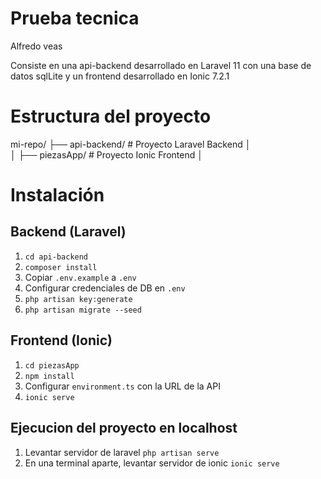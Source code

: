 # Prueba tecnica

Alfredo veas

Consiste en una api-backend desarrollado en Laravel 11 con una base de datos sqlLite y un frontend desarrollado en Ionic 7.2.1


# Estructura del proyecto
mi-repo/
├── api-backend/          # Proyecto Laravel Backend
│   
│
├── piezasApp/         # Proyecto Ionic Frontend
│   
# Instalación

## Backend (Laravel)
1. `cd api-backend`
2. `composer install`
3. Copiar `.env.example` a `.env`
4. Configurar credenciales de DB en `.env`
5. `php artisan key:generate`
6. `php artisan migrate --seed`

## Frontend (Ionic)
1. `cd piezasApp`
2. `npm install`
3. Configurar `environment.ts` con la URL de la API
4. `ionic serve`

## Ejecucion del proyecto en localhost
1. Levantar servidor de laravel `php artisan serve`
2. En una terminal aparte, levantar servidor de ionic `ionic serve`